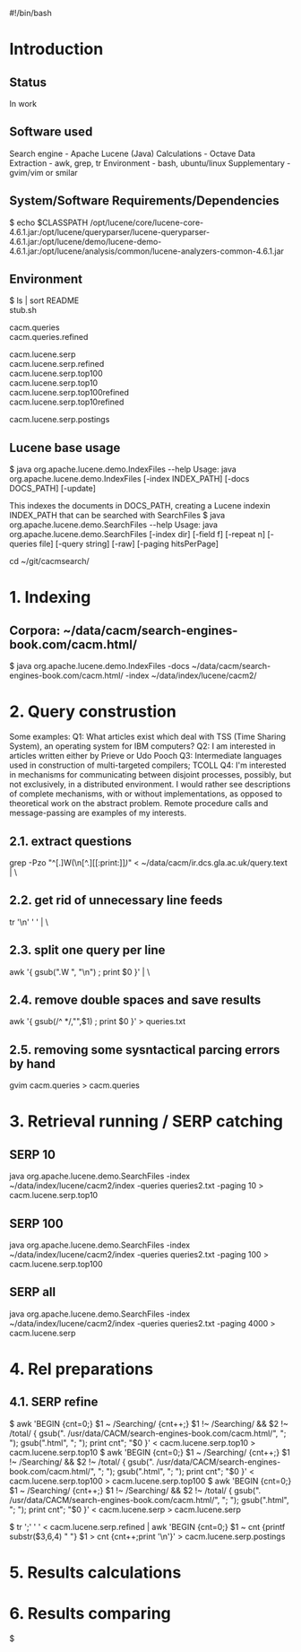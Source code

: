 #!/bin/bash

# Introduction

## Status
In work

## Software used
Search engine - Apache Lucene (Java)
Calculations - Octave
Data Extraction - awk, grep, tr
Environment - bash, ubuntu/linux
Supplementary - gvim/vim or smilar

## System/Software Requirements/Dependencies
$ echo $CLASSPATH
/opt/lucene/core/lucene-core-4.6.1.jar:/opt/lucene/queryparser/lucene-queryparser-4.6.1.jar:/opt/lucene/demo/lucene-demo-4.6.1.jar:/opt/lucene/analysis/common/lucene-analyzers-common-4.6.1.jar

## Environment
$ ls | sort
README							
stub.sh 						

cacm.queries 					
cacm.queries.refined 			

cacm.lucene.serp 				
cacm.lucene.serp.refined 		
cacm.lucene.serp.top100 		
cacm.lucene.serp.top10 			
cacm.lucene.serp.top100refined 	
cacm.lucene.serp.top10refined 	

cacm.lucene.serp.postings 		

## Lucene base usage
$ java org.apache.lucene.demo.IndexFiles --help
Usage: java org.apache.lucene.demo.IndexFiles [-index INDEX_PATH] [-docs DOCS_PATH] [-update]

This indexes the documents in DOCS_PATH, creating a Lucene indexin INDEX_PATH that can be searched with SearchFiles
$ java org.apache.lucene.demo.SearchFiles --help
Usage: java org.apache.lucene.demo.SearchFiles [-index dir] [-field f] [-repeat n] [-queries file] [-query string] [-raw] [-paging hitsPerPage]

cd ~/git/cacmsearch/

# 1. Indexing
## Corpora: ~/data/cacm/search-engines-book.com/cacm.html/
$ java org.apache.lucene.demo.IndexFiles -docs ~/data/cacm/search-engines-book.com/cacm.html/ -index ~/data/index/lucene/cacm2/

# 2. Query construstion
Some examples:
Q1: What articles exist which deal with TSS (Time Sharing System), an operating system for IBM computers?
Q2: I am interested in articles written either by Prieve or Udo Pooch
Q3: Intermediate languages used in construction of multi-targeted compilers; TCOLL
Q4: I'm interested in mechanisms for communicating between disjoint processes, possibly, but not exclusively, in a distributed environment.  I would rather see descriptions of complete mechanisms, with or without implementations, as opposed to theoretical work on the abstract problem.  Remote procedure calls and message-passing are examples of my interests.

## 2.1. extract questions
grep -Pzo "^[.]W(\n[^.][[:print:]]*)*" < ~/data/cacm/ir.dcs.gla.ac.uk/query.text | \
## 2.2. get rid of unnecessary line feeds
tr '\n' ' ' | \
## 2.3. split one query per line
awk '{ gsub(".W ", "\n") ; print $0 }' | \
## 2.4. remove double spaces and save results
awk '{ gsub(/^ */,"",$1) ; print $0 }' > queries.txt
## 2.5. removing some sysntactical parcing errors by hand
gvim cacm.queries > cacm.queries

# 3. Retrieval running / SERP catching
## SERP 10
java org.apache.lucene.demo.SearchFiles -index ~/data/index/lucene/cacm2/index -queries queries2.txt -paging 10 > cacm.lucene.serp.top10
## SERP 100
java org.apache.lucene.demo.SearchFiles -index ~/data/index/lucene/cacm2/index -queries queries2.txt -paging 100 > cacm.lucene.serp.top100
## SERP all
java org.apache.lucene.demo.SearchFiles -index ~/data/index/lucene/cacm2/index -queries queries2.txt -paging 4000 > cacm.lucene.serp

# 4. Rel preparations
## 4.1. SERP refine
$ awk 'BEGIN {cnt=0;}
	$1 ~ /Searching/ {cnt++;}
	$1 !~ /Searching/ && $2 !~ /total/ {
		gsub(". /usr/data/CACM/search-engines-book.com/cacm.html/", "; ");
		gsub(".html", "; ");
		print cnt"; "$0
	}' < cacm.lucene.serp.top10 > cacm.lucene.serp.top10
$ awk 'BEGIN {cnt=0;}
	$1 ~ /Searching/ {cnt++;}
	$1 !~ /Searching/ && $2 !~ /total/ {
		gsub(". /usr/data/CACM/search-engines-book.com/cacm.html/", "; ");
		gsub(".html", "; ");
		print cnt"; "$0
	}' < cacm.lucene.serp.top100 > cacm.lucene.serp.top100
$ awk 'BEGIN {cnt=0;}
	$1 ~ /Searching/ {cnt++;}
	$1 !~ /Searching/ && $2 !~ /total/ {
		gsub(". /usr/data/CACM/search-engines-book.com/cacm.html/", "; ");
		gsub(".html", "; ");
		print cnt"; "$0
	}' < cacm.lucene.serp > cacm.lucene.serp

$ tr ';' ' ' < cacm.lucene.serp.refined | awk 'BEGIN {cnt=0;} $1 ~ cnt {printf substr($3,6,4) " "} $1 > cnt {cnt++;print '\n'}' > cacm.lucene.serp.postings

# 5. Results calculations


# 6. Results comparing
$ 


